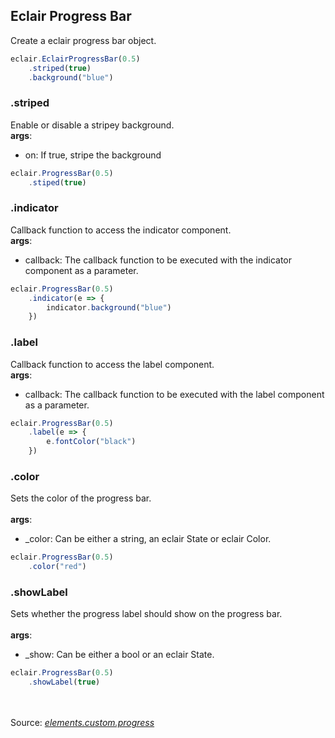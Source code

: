 ## Eclair Progress Bar
Create a eclair progress bar object.
```javascript
eclair.EclairProgressBar(0.5)
    .striped(true)
    .background("blue")
```
### .striped
Enable or disable a stripey background.
<br/>**args**:
- on: If true, stripe the background
```javascript
eclair.ProgressBar(0.5)
    .stiped(true)
```
### .indicator
Callback function to access the indicator component.
<br/>**args**:
- callback: The callback function to be executed with the indicator component as a parameter.
```javascript
eclair.ProgressBar(0.5)
    .indicator(e => {
        indicator.background("blue")
    })
```
### .label
Callback function to access the label component.
<br/>**args**:
- callback: The callback function to be executed with the label component as a parameter.
```javascript
eclair.ProgressBar(0.5)
    .label(e => {
        e.fontColor("black")
    })
```
### .color
Sets the color of the progress bar.  
<br/>**args**:
- _color: Can be either a string, an eclair State or eclair Color. 
```javascript
eclair.ProgressBar(0.5)
    .color("red")
```
### .showLabel
Sets whether the progress label should show on the progress bar.  
<br/>**args**:
- _show: Can be either a bool or an eclair State.
```javascript
eclair.ProgressBar(0.5)
    .showLabel(true)
```

<br/><br/>Source: [_elements.custom.progress_](https://github.com/SamGarlick/Eclair/tree/main/src/elements/custom/progress.js)